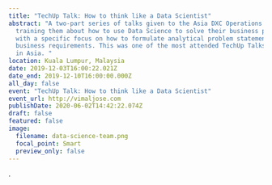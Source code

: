 ```yaml
---
title: "TechUp Talk: How to think like a Data Scientist"
abstract: "A two-part series of talks given to the Asia DXC Operations team for
  training them about how to use Data Science to solve their business problems
  with a specific focus on how to formulate analytical problem statements from
  business requirements. This was one of the most attended TechUp Talks in 2019
  in Asia. "
location: Kuala Lumpur, Malaysia
date: 2019-12-03T16:00:22.021Z
date_end: 2019-12-10T16:00:00.000Z
all_day: false
event: "TechUp Talk: How to think like a Data Scientist"
event_url: http://vimaljose.com
publishDate: 2020-06-02T14:42:22.074Z
draft: false
featured: false
image:
  filename: data-science-team.png
  focal_point: Smart
  preview_only: false
---
```

.